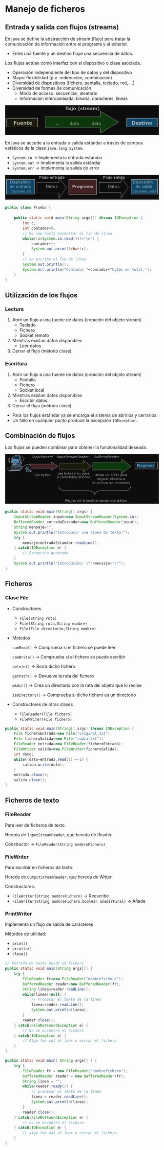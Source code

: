 # Manejo de ficheros

## Entrada y salida con flujos (streams)

En java se define la abstracción de stream (flujo) para tratar la comunicación de información entre el programa y el exterior.

- Entre una fuente y un destino fluye una secuencia de datos.

Los flujos actúan como interfaz con el dispositivo o clase asociada.

- Operación independiente del tipo de datos y del dispositivo
- Mayor flexibilidad (p.e. redirección, combinación)
- Diversidad de dispositivos (fichero, pantalla, teclado, red, …)
- Diversidad de formas de comunicación
    - Modo de acceso: secuencial, aleatorio
    - Información intercambiada: binaria, caracteres, líneas

![Imagen 1](./img/imagen1.png)

En java se accede a la entrada o salida estándar a través de campos estáticos de la clase `java.lang.System`.

- `System.in` → Implementa la entrada estándar
- `System.out` → Implementa la salida estándar
- `System.err` → Implementa la salida de error

![Imagen 2](./img/imagen2.png)

```java
public class Prueba {
	
	public static void main(String args[]) throws IOException {
		int c;
		int contador=0;
		// Se lee hasta encontrar el fin de línea
		while((c=System.in.read())!='\n') {
			contador++;
			System.out.print((char)c);
		}
		// Se escribe el fin de línea
		System.out.println();
		System.err.println("Contados "+contador+"bytes en total.");
	}
}
```

## Utilización de los flujos

### Lectura

1. Abrir un flujo a una fuente de datos (creación del objeto stream)
    - Teclado
    - Fichero
    - Socket remoto
2. Mientras existan datos disponibles
    - Leer datos
3. Cerrar el flujo (método close)

### Escritura

1. Abrir un flujo a una fuente de datos (creación del objeto stream)
    - Pantalla
    - Fichero
    - Socket local
2. Mientras existan datos disponibles
    - Escribir datos
3. Cerrar el flujo (método close)
- Para los flujos estándar ya se encarga el sistema de abrirlos y cerrarlos.
- Un fallo en cualquier punto produce la excepción `IOException`.

## Combinación de flujos

Los flujos se pueden combinar para obtener la funcionalidad deseada.

![Imagen 3](./img/imagen3.png)

```java
public static void main(String[] args) {
	InputStreamReader input=new InputStreamReader(System.in);
	BufferedReader entradaEstandar=new BufferedReader(input);
	String mensaje="";
	System.out.println("Introducir una línea de texto:");
	try {
		mensaje=entradaEstandar.readLine();
	} catch(IOException e) {
		// Excepción generada
	}
	System.out.println("Introducido: \""+mensaje+"\"");
}
```

## Ficheros

### Clase File

- Constructores
    - `File(String ruta)`
    - `File(String ruta,String nombre)`
    - `File(File directorio,String nombre)`
- Métodos
    
    `canRead()` → Comprueba si el fichero se puede leer
    
    `canWrite()` → Comprueba si el fichero se puede escribir
    
    `delete()` → Borra dicho fichero
    
    `getPath()` → Devuelve la ruta del fichero
    
    `mkdir()` → Crea un directorio con la ruta del objeto que lo recibe
    
    `isDirectory()` → Comprueba si dicho fichero es un directorio
    
- Constructores de otras clases
    - `FileReader(File fichero)`
    - `FileWriter(File fichero)`

```java
public static void main(String[] args) throws IOException {
	File ficheroEntrada=new File("original.txt");
	File ficheroSalida=new File("copia.txt");
	FileReader entrada=new FileReader(ficheroEntrada);
	FileWriter salida=new FileWriter(ficheroSalida);
	int dato;
	while((dato=entrada.read())!=-1) {
		salida.write(dato);
	}
	entrada.close();
	salida.close();
}
```

## Ficheros de texto

### FileReader

Para leer de ficheros de texto.

Hereda de `InputStreamReader`, que hereda de Reader.

Constructor → `FileReader(String nombreFichero)`

### FileWriter

Para escribir en ficheros de texto.

Hereda de `OutputStreamReader`, que hereda de Writer.

Constructores:

- `FileWriter(String nombreFichero)` → Reescribe
- `FileWriter(String nombreFichero,boolean añadirFinal)` → Añade

### PrintWriter

Implementa un flujo de salida de caracteres

Métodos de utilidad:

- `print()`
- `println()`
- `close()`

```java
// Entrada de texto desde un fichero
public static void main(String args[]) {
	try {
		FileReader fr=new FileReader("nombrefichero");
		BufferedReader reader=new BufferedReader(fr);
		String linea=reader.readLine();
		while(linea!=null) {
			// Procesar el texto de la línea
			linea=reader.readLine();
			System.out.println(linea);
		}
		reader.close();
	} catch(FileNotFoundException e) {
		// No se encontró el fichero
	} catch(IOException e) {
		// Algo fue mal al leer o cerrar el fichero
	}
}
```

```java
public static void main( String args[] ) {
	try {
		FileReader fr = new FileReader("nombrefichero");
		BufferedReader reader = new BufferedReader(fr);
		String linea = "";
		while(reader.ready()) {
			// procesar el texto de la línea
			linea = reader.readLine();
			System.out.println(linea);
		}
		reader.close();
	} catch(FileNotFoundException e) {
		// no se encontró el fichero
	} catch(IOException e) {
		// algo fue mal al leer o cerrar el fichero
	}
}
```